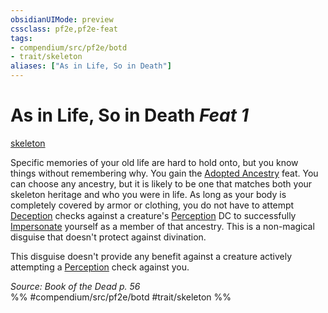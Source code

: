 ```yaml
---
obsidianUIMode: preview
cssclass: pf2e,pf2e-feat
tags:
- compendium/src/pf2e/botd
- trait/skeleton
aliases: ["As in Life, So in Death"]
---
```

# As in Life, So in Death  *Feat 1*  
[skeleton](../../rules/traits/skeleton-b1.md)  


Specific memories of your old life are hard to hold onto, but you know things without remembering why. You gain the [Adopted Ancestry](adopted-ancestry.md) feat. You can choose any ancestry, but it is likely to be one that matches both your skeleton heritage and who you were in life. As long as your body is completely covered by armor or clothing, you do not have to attempt [Deception](../skills.md#Deception) checks against a creature's [Perception](../skills.md#Perception) DC to successfully [Impersonate](../../rules/actions/impersonate.md) yourself as a member of that ancestry. This is a non-magical disguise that doesn't protect against divination.

This disguise doesn't provide any benefit against a creature actively attempting a [Perception](../skills.md#Perception) check against you.

*Source: Book of the Dead p. 56*  
%% #compendium/src/pf2e/botd #trait/skeleton %%